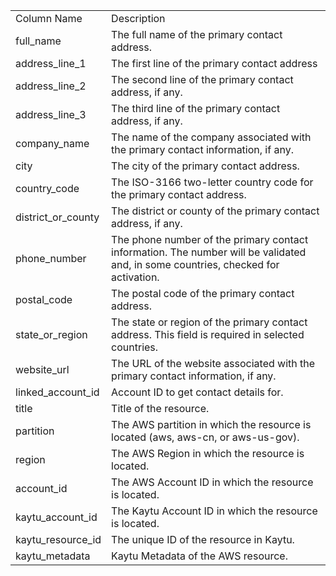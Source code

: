 <table>
	<tr><td>Column Name</td><td>Description</td></tr>
	<tr><td>full_name</td><td>The full name of the primary contact address.</td></tr>
	<tr><td>address_line_1</td><td>The first line of the primary contact address</td></tr>
	<tr><td>address_line_2</td><td>The second line of the primary contact address, if any.</td></tr>
	<tr><td>address_line_3</td><td>The third line of the primary contact address, if any.</td></tr>
	<tr><td>company_name</td><td>The name of the company associated with the primary contact information, if any.</td></tr>
	<tr><td>city</td><td>The city of the primary contact address.</td></tr>
	<tr><td>country_code</td><td>The ISO-3166 two-letter country code for the primary contact address.</td></tr>
	<tr><td>district_or_county</td><td>The district or county of the primary contact address, if any.</td></tr>
	<tr><td>phone_number</td><td>The phone number of the primary contact information. The number will be validated and, in some countries, checked for activation.</td></tr>
	<tr><td>postal_code</td><td>The postal code of the primary contact address.</td></tr>
	<tr><td>state_or_region</td><td>The state or region of the primary contact address. This field is required in selected countries.</td></tr>
	<tr><td>website_url</td><td>The URL of the website associated with the primary contact information, if any.</td></tr>
	<tr><td>linked_account_id</td><td>Account ID to get contact details for.</td></tr>
	<tr><td>title</td><td>Title of the resource.</td></tr>
	<tr><td>partition</td><td>The AWS partition in which the resource is located (aws, aws-cn, or aws-us-gov).</td></tr>
	<tr><td>region</td><td>The AWS Region in which the resource is located.</td></tr>
	<tr><td>account_id</td><td>The AWS Account ID in which the resource is located.</td></tr>
	<tr><td>kaytu_account_id</td><td>The Kaytu Account ID in which the resource is located.</td></tr>
	<tr><td>kaytu_resource_id</td><td>The unique ID of the resource in Kaytu.</td></tr>
	<tr><td>kaytu_metadata</td><td>Kaytu Metadata of the AWS resource.</td></tr>
</table>